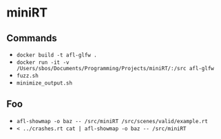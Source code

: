 # miniRT

## Commands
* `docker build -t afl-glfw .`
* `docker run -it -v /Users/sbos/Documents/Programming/Projects/miniRT/:/src afl-glfw`
* `fuzz.sh`
* `minimize_output.sh`

## Foo
* `afl-showmap -o baz -- /src/miniRT /src/scenes/valid/example.rt`
* `< ../crashes.rt cat | afl-showmap -o baz -- /src/miniRT`

